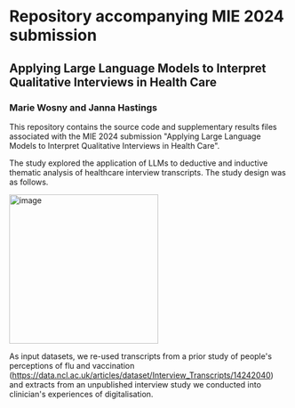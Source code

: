 # Repository accompanying MIE 2024 submission
## Applying Large Language Models to Interpret Qualitative Interviews in Health Care
### Marie Wosny and Janna Hastings

This repository contains the source code and supplementary results files associated with the MIE 2024 submission "Applying Large Language Models to Interpret Qualitative Interviews in Health Care". 

The study explored the application of LLMs to deductive and inductive thematic analysis of healthcare interview transcripts. The study design was as follows. 

<img width="268" alt="image" src="https://github.com/hastingslab-org/topic-modelling/assets/512096/40e25f43-b698-43bd-90a0-a8ff3891d574">

As input datasets, we re-used transcripts from a prior study of people's perceptions of flu and vaccination (https://data.ncl.ac.uk/articles/dataset/Interview_Transcripts/14242040) and extracts from an unpublished interview study we conducted into clinician's experiences of digitalisation. 

